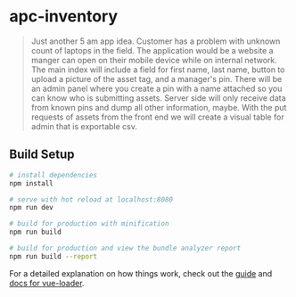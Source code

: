 # apc-inventory

> Just another 5 am app idea. Customer has a problem with unknown count of laptops in the field. The application would be a website a manger can open on their mobile device while on internal network. The main index will include a field for first name, last name, button to upload a picture of the asset tag, and a manager's pin. There will be an admin panel where you create a pin with a name attached so you can know who is submitting assets. Server side will only receive data from known pins and dump all other information, maybe. With the put requests of assets from the front end we will create a visual table for admin that is exportable csv.

## Build Setup

``` bash
# install dependencies
npm install

# serve with hot reload at localhost:8080
npm run dev

# build for production with minification
npm run build

# build for production and view the bundle analyzer report
npm run build --report
```

For a detailed explanation on how things work, check out the [guide](http://vuejs-templates.github.io/webpack/) and [docs for vue-loader](http://vuejs.github.io/vue-loader).
